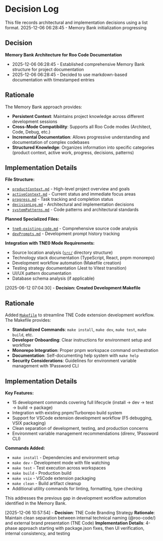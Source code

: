 # Decision Log

This file records architectural and implementation decisions using a list format.
2025-12-06 06:28:45 - Memory Bank initialization progressing

## Decision

**Memory Bank Architecture for Roo Code Documentation**

- 2025-12-06 06:28:45 - Established comprehensive Memory Bank structure for project documentation
- 2025-12-06 06:28:45 - Decided to use markdown-based documentation with timestamped entries

## Rationale

The Memory Bank approach provides:

- **Persistent Context**: Maintains project knowledge across different development sessions
- **Cross-Mode Compatibility**: Supports all Roo Code modes (Architect, Code, Debug, etc.)
- **Incremental Documentation**: Allows progressive understanding and documentation of complex codebases
- **Structured Knowledge**: Organizes information into specific categories (product context, active work, progress, decisions, patterns)

## Implementation Details

**File Structure:**

- [`productContext.md`](memory-bank/productContext.md) - High-level project overview and goals
- [`activeContext.md`](memory-bank/activeContext.md) - Current status and immediate focus areas
- [`progress.md`](memory-bank/progress.md) - Task tracking and completion status
- [`decisionLog.md`](memory-bank/decisionLog.md) - Architectural and implementation decisions
- [`systemPatterns.md`](memory-bank/systemPatterns.md) - Code patterns and architectural standards

**Planned Specialized Files:**

- [`tne0-existing-code.md`](memory-bank/tne0-existing-code.md) - Comprehensive source code analysis
- [`devPrompts.md`](memory-bank/devPrompts.md) - Development prompt history tracking

**Integration with TNE0 Mode Requirements:**

- Source location analysis ([`src/`](src/) directory structure)
- Technology stack documentation (TypeScript, React, pnpm monorepo)
- Development workflow automation (Makefile creation)
- Testing strategy documentation (Jest to Vitest transition)
- UI/UX pattern documentation
- Database schema analysis (if applicable)

[2025-06-12 07:04:30] - **Decision: Created Development Makefile**

## Rationale

Added [`Makefile`](Makefile) to streamline TNE Code extension development workflow. The Makefile provides:

- **Standardized Commands**: `make install`, `make dev`, `make test`, `make build`, etc.
- **Developer Onboarding**: Clear instructions for environment setup and workflow
- **Monorepo Integration**: Proper pnpm workspace command orchestration
- **Documentation**: Self-documenting help system with `make help`
- **Security Considerations**: Guidelines for environment variable management with 1Password CLI

## Implementation Details

**Key Features:**

- 15 development commands covering full lifecycle (install → dev → test → build → package)
- Integration with existing pnpm/Turborepo build system
- Support for VSCode extension development workflow (F5 debugging, VSIX packaging)
- Clean separation of development, testing, and production concerns
- Environment variable management recommendations (direnv, 1Password CLI)

**Commands Added:**

- `make install` - Dependencies and environment setup
- `make dev` - Development mode with file watching
- `make test` - Test execution across workspaces
- `make build` - Production build
- `make vsix` - VSCode extension packaging
- `make clean` - Build artifact cleanup
- Additional utility commands for linting, formatting, type checking

This addresses the previous gap in development workflow automation identified in the Memory Bank.

[2025-12-06 10:57:54] - **Decision**: TNE Code Branding Strategy
**Rationale**: Maintain clean separation between internal technical naming (@roo-code/) and external brand presentation (TNE Code)
**Implementation Details**: 4-phase approach starting with package.json fixes, then UI verification, internal consistency, and testing
